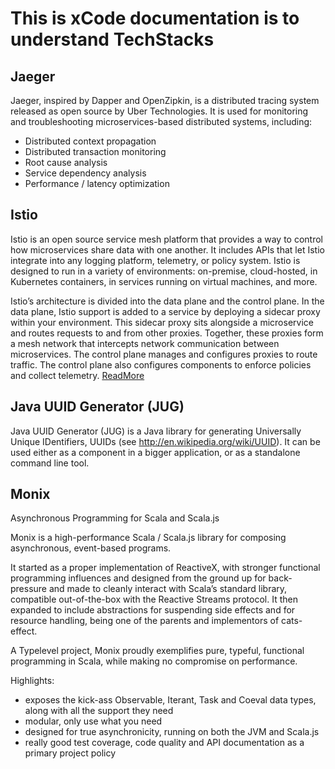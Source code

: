 # This is xCode documentation is to understand TechStacks

## Jaeger

Jaeger, inspired by Dapper and OpenZipkin, is a distributed tracing system released as open source by Uber Technologies. It is used for monitoring and troubleshooting microservices-based distributed systems, including:

   - Distributed context propagation
   - Distributed transaction monitoring
   - Root cause analysis
   - Service dependency analysis
   - Performance / latency optimization

##  Istio  
Istio is an open source service mesh platform that provides a way to control how microservices share data with one another. It includes APIs that let Istio integrate into any logging platform, telemetry, or policy system. Istio is designed to run in a variety of environments: on-premise, cloud-hosted, in Kubernetes containers, in services running on virtual machines, and more.

Istio’s architecture is divided into the data plane and the control plane. In the data plane, Istio support is added to a service by deploying a sidecar proxy within your environment. This sidecar proxy sits alongside a microservice and routes requests to and from other proxies. Together, these proxies form a mesh network that intercepts network communication between microservices. The control plane manages and configures proxies to route traffic. The control plane also configures components to enforce policies and collect telemetry. [ReadMore][df1] 

## Java UUID Generator (JUG)

Java UUID Generator (JUG) is a Java library for generating Universally Unique IDentifiers, UUIDs (see http://en.wikipedia.org/wiki/UUID). It can be used either as a component in a bigger application, or as a standalone command line tool.


## Monix
Asynchronous Programming for Scala and Scala.js

Monix is a high-performance Scala / Scala.js library for composing asynchronous, event-based programs.

It started as a proper implementation of ReactiveX, with stronger functional programming influences and designed from the ground up for back-pressure and made to cleanly interact with Scala’s standard library, compatible out-of-the-box with the Reactive Streams protocol. It then expanded to include abstractions for suspending side effects and for resource handling, being one of the parents and implementors of cats-effect.

A Typelevel project, Monix proudly exemplifies pure, typeful, functional programming in Scala, while making no compromise on performance.

Highlights:

   - exposes the kick-ass Observable, Iterant, Task and Coeval data types, along with all the support they need
   - modular, only use what you need
   - designed for true asynchronicity, running on both the JVM and Scala.js
   - really good test coverage, code quality and API documentation as a primary project policy



[df1]: <https://www.redhat.com/en/topics/microservices/what-is-istio>
